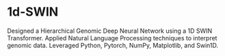 # 1d-SWIN
Designed a Hierarchical Genomic Deep Neural Network using a 1D SWIN Transformer.
Applied Natural Language Processing techniques to interpret genomic data.
Leveraged Python, Pytorch, NumPy, Matplotlib, and Swin1D.

